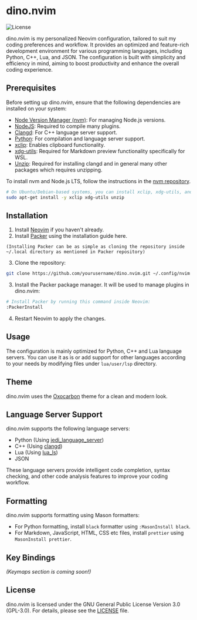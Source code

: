 # dino.nvim

![License](https://img.shields.io/badge/License-GPL%203.0-blue.svg)

dino.nvim is my personalized Neovim configuration, tailored to suit my coding preferences and workflow. It provides an optimized and feature-rich development environment for various programming languages, including Python, C++, Lua, and JSON. The configuration is built with simplicity and efficiency in mind, aiming to boost productivity and enhance the overall coding experience.

## Prerequisites

Before setting up dino.nvim, ensure that the following dependencies are installed on your system:

- [Node Version Manager (nvm)](https://github.com/nvm-sh/nvm): For managing Node.js versions.
- [NodeJS](https://nodejs.org/en): Required to compile many plugins.
- [Clangd](https://clang.llvm.org/): For C++ language server support.
- [Python](https://www.python.org/): For compilation and language server support.
- [xclip](https://github.com/astrand/xclip): Enables clipboard functionality.
- [xdg-utils](https://www.freedesktop.org/wiki/Software/xdg-utils/): Required for Markdown preview functionality specifically for WSL.
- [Unzip](https://linux.die.net/man/1/unzip): Required for installing clangd and in general many other packages which requires unzipping.

To install nvm and Node.js LTS, follow the instructions in the [nvm repository](https://github.com/nvm-sh/nvm).

```bash
# On Ubuntu/Debian-based systems, you can install xclip, xdg-utils, and unzip using:
sudo apt-get install -y xclip xdg-utils unzip
```

## Installation

1. Install [Neovim](https://neovim.io/) if you haven't already.
2. Install [Packer](https://github.com/wbthomason/packer.nvim) using the installation guide here.

  `(Installing Packer can be as simple as cloning the repository inside ~/.local directory as mentioned in Packer repository)`

3. Clone the repository:

```bash
git clone https://github.com/yourusername/dino.nvim.git ~/.config/nvim
```

3. Install the Packer package manager. It will be used to manage plugins in dino.nvim:

```bash
# Install Packer by running this command inside Neovim:
:PackerInstall
```

4. Restart Neovim to apply the changes.

## Usage

The configuration is mainly optimized for Python, C++ and Lua language servers. You can use it as is or add support for other languages according to your needs by modifying files under `lua/user/lsp` directory.

## Theme

dino.nvim uses the [Oxocarbon](https://github.com/nyoom-engineering/oxocarbon.nvim) theme for a clean and modern look.

## Language Server Support

dino.nvim supports the following language servers:

- Python (Using [jedi_language_server](https://github.com/pappasam/jedi-language-server))
- C++ (Using [clangd](https://clang.llvm.org/))
- Lua (Using [lua_ls](https://github.com/LuaLS/lua-language-server))
- JSON

These language servers provide intelligent code completion, syntax checking, and other code analysis features to improve your coding workflow.

## Formatting

dino.nvim supports formatting using Mason formatters:

- For Python formatting, install `black` formatter using `:MasonInstall black`.
- For Markdown, JavaScript, HTML, CSS etc files, install `prettier` using `MasonInstall prettier`.

## Key Bindings

*(Keymaps section is coming soon!)*

## License

dino.nvim is licensed under the GNU General Public License Version 3.0 (GPL-3.0). For details, please see the [LICENSE](./LICENSE) file.
